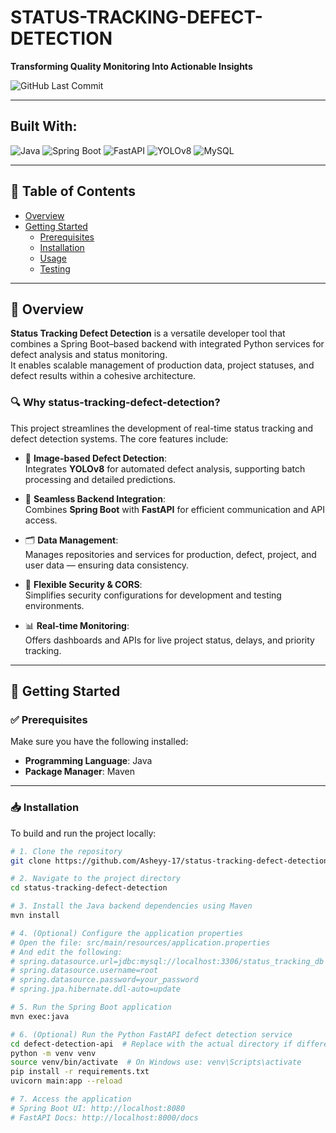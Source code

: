 # STATUS-TRACKING-DEFECT-DETECTION

**Transforming Quality Monitoring Into Actionable Insights**

![GitHub Last Commit](https://img.shields.io/github/last-commit/Asheyy-17/status-tracking-defect-detection)

---

## Built With:

![Java](https://img.shields.io/badge/Backend-Java-blue?logo=openjdk)
![Spring Boot](https://img.shields.io/badge/Framework-SpringBoot-brightgreen?logo=spring)
![FastAPI](https://img.shields.io/badge/API-FastAPI-009688?logo=fastapi)
![YOLOv8](https://img.shields.io/badge/ML-YOLOv8-purple?logo=python)
![MySQL](https://img.shields.io/badge/Database-MySQL-00758F?logo=mysql)

---

## 📑 Table of Contents

- [Overview](#overview)
- [Getting Started](#getting-started)
  - [Prerequisites](#prerequisites)
  - [Installation](#installation)
  - [Usage](#usage)
  - [Testing](#testing)

---

## 📌 Overview

**Status Tracking Defect Detection** is a versatile developer tool that combines a Spring Boot–based backend with integrated Python services for defect analysis and status monitoring.  
It enables scalable management of production data, project statuses, and defect results within a cohesive architecture.

### 🔍 Why status-tracking-defect-detection?

This project streamlines the development of real-time status tracking and defect detection systems. The core features include:

- 🧠 **Image-based Defect Detection**:  
  Integrates **YOLOv8** for automated defect analysis, supporting batch processing and detailed predictions.

- 🔁 **Seamless Backend Integration**:  
  Combines **Spring Boot** with **FastAPI** for efficient communication and API access.

- 🗂 **Data Management**:  
  Manages repositories and services for production, defect, project, and user data — ensuring data consistency.

- 🔐 **Flexible Security & CORS**:  
  Simplifies security configurations for development and testing environments.

- 📊 **Real-time Monitoring**:  
  Offers dashboards and APIs for live project status, delays, and priority tracking.

---

## 🚀 Getting Started

### ✅ Prerequisites

Make sure you have the following installed:

- **Programming Language**: Java  
- **Package Manager**: Maven

---

### 📥 Installation

To build and run the project locally:

```bash
# 1. Clone the repository
git clone https://github.com/Asheyy-17/status-tracking-defect-detection

# 2. Navigate to the project directory
cd status-tracking-defect-detection

# 3. Install the Java backend dependencies using Maven
mvn install

# 4. (Optional) Configure the application properties
# Open the file: src/main/resources/application.properties
# And edit the following:
# spring.datasource.url=jdbc:mysql://localhost:3306/status_tracking_db
# spring.datasource.username=root
# spring.datasource.password=your_password
# spring.jpa.hibernate.ddl-auto=update

# 5. Run the Spring Boot application
mvn exec:java

# 6. (Optional) Run the Python FastAPI defect detection service
cd defect-detection-api  # Replace with the actual directory if different
python -m venv venv
source venv/bin/activate  # On Windows use: venv\Scripts\activate
pip install -r requirements.txt
uvicorn main:app --reload

# 7. Access the application
# Spring Boot UI: http://localhost:8080
# FastAPI Docs: http://localhost:8000/docs


